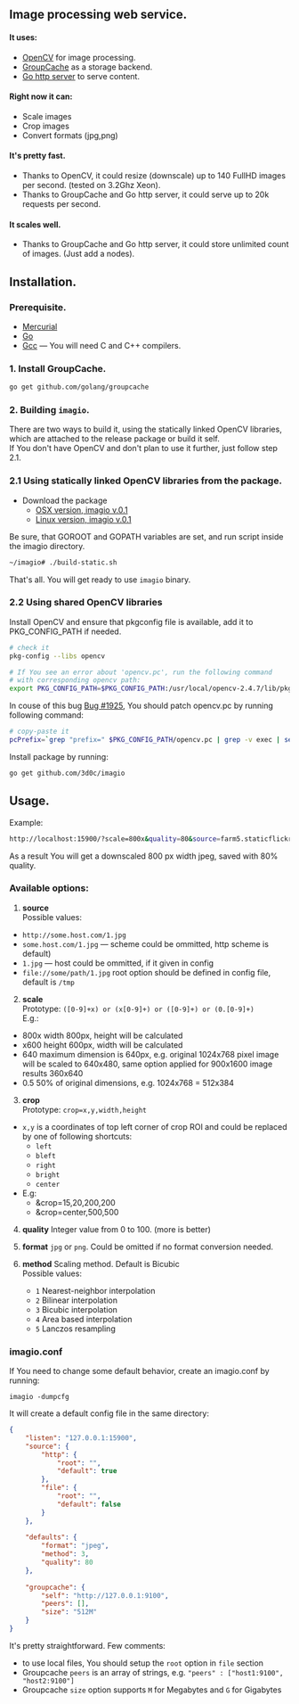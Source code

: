 Image processing web service.
-----------------------------

#### It uses:
  - [OpenCV](http://opencv.org/) for image processing.
  - [GroupCache](https://github.com/golang/groupcache) as a storage backend.
  - [Go http server](http://golang.org/pkg/net/http/) to serve content.

#### Right now it can:  
  - Scale images
  - Crop images
  - Convert formats (jpg,png)
   
#### It's pretty fast.
  - Thanks to OpenCV, it could resize (downscale) up to 140 FullHD images per second. (tested on 3.2Ghz Xeon).
  - Thanks to GroupCache and Go http server, it could serve up to 20k requests per second.

#### It scales well.
  - Thanks to GroupCache and Go http server, it could store unlimited count of images. (Just add a nodes).

Installation.
-------------
### Prerequisite.
+ [Mercurial](http://mercurial.selenic.com/)
+ [Go](http://golang.org/)
+ [Gcc](http://gcc.gnu.org/) — You will need C and C++ compilers.

### 1. Install GroupCache.
```sh
go get github.com/golang/groupcache
```
  
### 2. Building `imagio`.
There are two ways to build it, using the statically linked OpenCV libraries, which are attached to the release package or build it self.  
If You don't have OpenCV and don't plan to use it further, just follow step 2.1.
 
### 2.1 Using statically linked OpenCV libraries from the package.
+ Download the package
  - [OSX version, imagio v.0.1](https://github.com/3d0c/imagio/releases/download/0.1/imagio-0.1-247.osx.tar.gz)
  - [Linux version, imagio v.0.1](https://github.com/3d0c/imagio/releases/download/0.1/imagio-0.1-247.lin.tar.gz)
  
Be sure, that GOROOT and GOPATH variables are set, and run script inside the imagio directory.
```sh
~/imagio# ./build-static.sh
```
That's all. You will get ready to use `imagio` binary. 

### 2.2 Using shared OpenCV libraries
Install OpenCV and ensure that pkgconfig file is available, add it to PKG_CONFIG_PATH if needed.
```sh
# check it
pkg-config --libs opencv
```
```sh
# If You see an error about 'opencv.pc', run the following command
# with corresponding opencv path:
export PKG_CONFIG_PATH=$PKG_CONFIG_PATH:/usr/local/opencv-2.4.7/lib/pkgconfig

```  

In couse of this bug [Bug #1925](http://code.opencv.org/issues/1925), You should patch opencv.pc by running following command:
```sh
# copy-paste it
pcPrefix=`grep "prefix=" $PKG_CONFIG_PATH/opencv.pc | grep -v exec | sed 's/prefix=//g'`;pcLibs=`grep "Libs: " $PKG_CONFIG_PATH/opencv.pc`" -L$pcPrefix/lib";sed -i.old 's#libdir=#libdir='"$pcPrefix/lib"'#g' $PKG_CONFIG_PATH/opencv.pc;sed -i.old 's#Libs:.*#'$pcLibs'#g' $PKG_CONFIG_PATH/opencv.pc
```  

Install package by running:
```sh
go get github.com/3d0c/imagio
```

Usage.
------
Example:
```sh
http://localhost:15900/?scale=800x&quality=80&source=farm5.staticflickr.com/4130/5088414872_0856bb93ed_o.jpg
```
As a result You will get a downscaled 800 px width jpeg, saved with 80% quality.  

### Available options:
1. **source**  
  Possible values:
  + `http://some.host.com/1.jpg`
  + `some.host.com/1.jpg` — scheme could be ommitted, http scheme is default)
  + `1.jpg` — host could be ommitted, if it given in config
  + `file://some/path/1.jpg` root option should be defined in config file, default is `/tmp`

2. **scale**  
  Prototype: `([0-9]+x) or (x[0-9]+) or ([0-9]+) or (0.[0-9]+)`  
  E.g.:
  + 800x  width 800px, height will be calculated
  + x600  height 600px, width will be calculated
  + 640   maximum dimension is 640px, e.g. original 1024x768 pixel image will be scaled to 640x480,
          same option applied for 900x1600 image results 360x640
  + 0.5   50% of original dimensions, e.g. 1024x768 = 512x384

3. **crop**  
  Prototype: `crop=x,y,width,height`  
  + `x,y` is a coordinates of top left corner of crop ROI and could be replaced by one of following shortcuts:
    - `left`
    - `bleft`
    - `right`
    - `bright`
    - `center`
  + E.g:
    - &crop=15,20,200,200
    - &crop=center,500,500

4. **quality** Integer value from 0 to 100. (more is better)

5. **format** `jpg` or `png`. Could be omitted if no format conversion needed.

6.  **method** Scaling method. Default is Bicubic  
   Possible values:
    - `1` Nearest-neighbor interpolation
    - `2` Bilinear interpolation
    - `3` Bicubic interpolation
    - `4` Area based interpolation
    - `5` Lanczos resampling

### imagio.conf
If You need to change some default behavior, create an imagio.conf by running:
```
imagio -dumpcfg
```
It will create a default config file in the same directory:
```json
{
    "listen": "127.0.0.1:15900",
    "source": {
        "http": {
            "root": "",
            "default": true
        },
        "file": {
            "root": "",
            "default": false
        }
    },
    
    "defaults": {
        "format": "jpeg",
        "method": 3,
        "quality": 80
    },
    
    "groupcache": {
        "self": "http://127.0.0.1:9100",
        "peers": [],
        "size": "512M"
    }
}
```
It's pretty straightforward. Few comments:
- to use local files, You should setup the `root` option in `file` section
- Groupcache `peers` is an array of strings, e.g. `"peers" : ["host1:9100", "host2:9100"]`
- Groupcache `size` option supports `M` for Megabytes and `G` for Gigabytes
